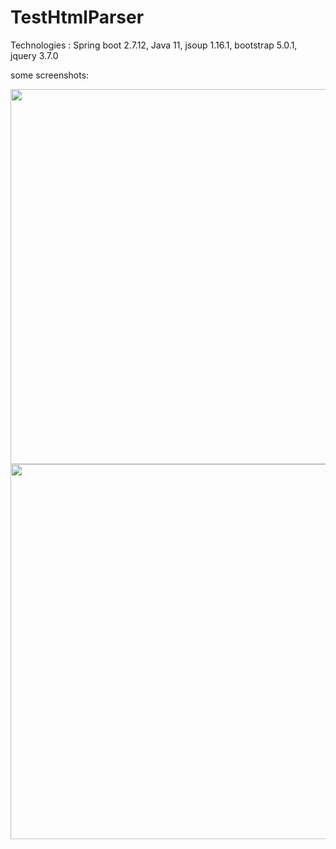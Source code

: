 # TestHtmlParser
Technologies : Spring boot 2.7.12, Java 11, jsoup 1.16.1, bootstrap 5.0.1, jquery 3.7.0

some screenshots:

<img src="https://user-images.githubusercontent.com/90650310/244384565-f6499cd1-7c48-4358-94d6-279e66a6a6cd.png" width="600">

<img src="https://user-images.githubusercontent.com/90650310/244385428-64238a4b-f438-44ca-9bb2-04cd19819b5b.png" width="600">
